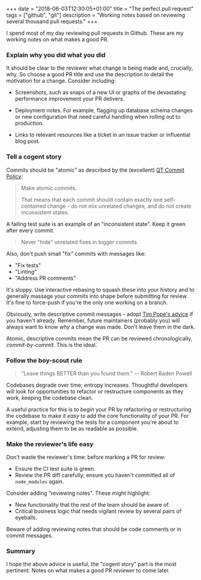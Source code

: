 +++
date = "2018-06-03T12:30:05+01:00"
title = "The perfect pull request"
tags = ["github", "git"]
description = "Working notes based on reviewing several thousand pull requests."
+++

<!-- Abstract -->

I spend most of my day reviewing pull requests in Github. These are my working
notes on what makes a good PR.

### Explain why you did what you did

<!-- Title/description -->

It should be clear to the reviewer what change is being made and, crucially,
why. So choose a good PR title and use the description to detail the motivation for a change.
Consider including:

- Screenshots, such as snaps of a new UI or graphs of the devastating performance improvement your PR delivers.

- Deployment notes. For example, flagging up database schema changes or new
  configuration that need careful handling when rolling out to production.

- Links to relevant resources like a ticket in an issue tracker or influential blog post.

<!-- Commits -->

### Tell a cogent story

Commits should be "atomic" as described by the (excellent) [QT Commit Policy](https://wiki.qt.io/Commit_Policy):

> Make atomic commits.
>
> That means that each commit should contain exactly one
> self-contained change - do not mix unrelated changes, and do not create
> inconsistent states.

A failing test suite is an example of an "inconsistent state". Keep it green
after every commit.

> Never "hide" unrelated fixes in bigger commits.

Also, don't push small "fix" commits with messages like:

- "Fix tests"
- "Linting"
- "Address PR comments"

It's sloppy. Use interactive rebasing to squash these into your history and to
generally massage your commits into shape before submitting for review.
It's fine to force-push if you're the only one working on a branch.

Obviously, write descriptive commit messages - adopt [Tim Pope's advice](https://tbaggery.com/2008/04/19/a-note-about-git-commit-messages.html) if you
haven't already. Remember, future maintainers (probably you)  will always want to know _why_ a
change was made. Don't leave them in the dark.

Atomic, descriptive commits mean the PR can be reviewed chronologically, _commit-by-commit_.
This is the ideal.

### Follow the boy-scout rule

> "Leave things BETTER than you found them." -- Robert Baden Powell

Codebases degrade over time; entropy increases. Thoughtful developers will look
for opportunities to refactor or restructure components as they work, keeping
the codebase clean.

A useful practice for this is to _begin_ your PR by refactoring or restructuring
the codebase to make it _easy_ to add the core functionality of your PR. For
example, start by reviewing the tests for a component you're about to extend,
adjusting them to be as readable as possible.

### Make the reviewer's life easy

Don't waste the reviewer's time: before marking a PR for review:

- Ensure the CI test suite is green.
- Review the PR diff carefully; ensure you haven't committed all of `node_modules` again.

Consider adding "reviewing notes". These might highlight:

- New functionality that the rest of the team should be aware of.
- Critical business logic that needs vigilant review by several pairs
  of eyeballs.

Beware of adding reviewing notes that should be code comments or in commit
messages.

### Summary

I hope the above advice is useful, the "cogent story" part is the most
pertinent. Notes on what makes a good PR _reviewer_ to come later.
